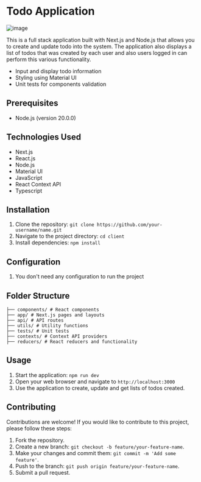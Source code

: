 # Todo Application

<img src="https://res.cloudinary.com/chuksmbanaso/image/upload/v1733135580/Screenshot_2024-12-02_at_11.32.06_mmar99.png" title="Image" alt="image">

This is a full stack application built with Next.js and Node.js that allows you to create and update todo into the system. The application also displays a list of todos that was created by each user and also users logged in can perform this various functionality.

- Input and display todo information
- Styling using Material UI
- Unit tests for components validation

## Prerequisites

- Node.js (version 20.0.0)

## Technologies Used

- Next.js
- React.js
- Node.js
- Material UI
- JavaScript
- React Context API
- Typescript

## Installation

1. Clone the repository: `git clone https://github.com/your-username/name.git`
2. Navigate to the project directory: `cd client`
3. Install dependencies: `npm install`

## Configuration

1. You don't need any configuration to run the project

## Folder Structure

```
├── components/ # React components
├── app/ # Next.js pages and layouts
├── api/ # API routes
├── utils/ # Utility functions
├── tests/ # Unit tests
├── contexts/ # Context API providers
├── reducers/ # React reducers and functionality

```

## Usage

1. Start the application: `npm run dev`
2. Open your web browser and navigate to `http://localhost:3000`
3. Use the application to create, update and get lists of todos created.

## Contributing

Contributions are welcome! If you would like to contribute to this project, please follow these steps:

1. Fork the repository.
2. Create a new branch: `git checkout -b feature/your-feature-name`.
3. Make your changes and commit them: `git commit -m 'Add some feature'`.
4. Push to the branch: `git push origin feature/your-feature-name`.
5. Submit a pull request.

```

```
